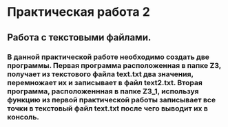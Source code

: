 # Практическая работа 2
## Работа с текстовыми файлами.
### В данной практической работе необходимо создать две программы. Первая программа расположенная в папке Z3, получает из текстового файла text.txt два значения, перемножает их и записывает в файл text2.txt. Вторая программа, расположеннная в папке Z3_1, используя функцию из первой практической работы записывает все точки в текстовый файл text.txt после чего выводит их в консоль.
